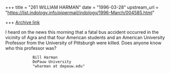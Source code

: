 +++
title = "261 WILLIAM HARMAN"
date = "1996-03-28"
upstream_url = "https://list.indology.info/pipermail/indology/1996-March/004585.html"

+++
[Archive link](https://list.indology.info/pipermail/indology/1996-March/004585.html)


I heard on the news this morning that a fatal bus accident occurred in the
vicinity of Agra and that four American students and an American University
Professor from the University of Pittsburgh were killed. Does anyone know who
this professor was?

				Bill Harman
				DePauw University
			    "wharman at depauw.edu"





